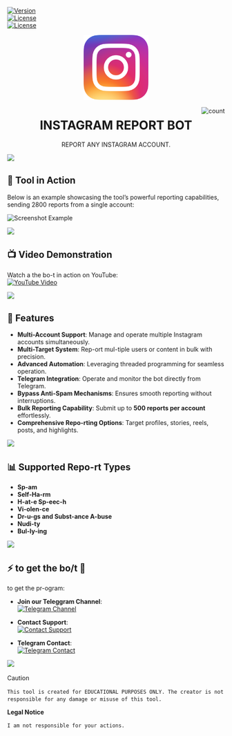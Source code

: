 [![Version](https://img.shields.io/badge/version-7.0-blue)]()  
[![License](https://img.shields.io/badge/root-abrzi-green)]()  
[![License](https://img.shields.io/badge/-⭐⭐⭐⭐-pink)]()

<p align="center"><img src="logo.png" width="150px" height="150px" alt="insta logo"></p>

<img align="right" alt="count" src="https://count.getloli.com/get/@:?theme=booru-mjg">
    
<h1 align="center">INSTAGRAM REPORT BOT</h1>



<p align="center">REPORT ANY INSTAGRAM ACCOUNT.</p>


<img src="https://user-images.githubusercontent.com/73097560/115834477-dbab4500-a447-11eb-908a-139a6edaec5c.gif">

## 📸 **Tool in Action**  

Below is an example showcasing the tool’s powerful reporting capabilities, sending 2800 reports from a single account:  

![Screenshot Example](https://files.catbox.moe/qqit9p.png)  

 

<img src="https://user-images.githubusercontent.com/73097560/115834477-dbab4500-a447-11eb-908a-139a6edaec5c.gif">

## 📺 **Video Demonstration**  

Watch a the bo-t in action on YouTube:  
[![YouTube Video](https://img.shields.io/badge/YouTube-Video-red?logo=youtube)](https://youtu.be/4inWwqisKEM?si=-tHbesm2d1FdfRjn)  

<img src="https://user-images.githubusercontent.com/73097560/115834477-dbab4500-a447-11eb-908a-139a6edaec5c.gif">

## 🌟 **Features**  

- **Multi-Account Support**: Manage and operate multiple Instagram accounts simultaneously.  
- **Multi-Target System**: Rep-ort mul-tiple users or content in bulk with precision.  
- **Advanced Automation**: Leveraging threaded programming for seamless operation.  
- **Telegram Integration**: Operate and monitor the bot directly from Telegram.  
- **Bypass Anti-Spam Mechanisms**: Ensures smooth reporting without interruptions.  
- **Bulk Reporting Capability**: Submit up to **500 reports per account** effortlessly.  
- **Comprehensive Repo-rting Options**: Target profiles, stories, reels, posts, and highlights.  

<img src="https://user-images.githubusercontent.com/73097560/115834477-dbab4500-a447-11eb-908a-139a6edaec5c.gif">



## 📊 **Supported Repo-rt Types**  

- **Sp-am**  
- **Self-Ha-rm**  
- **H-at-e Sp-eec-h**  
- **Vi-olen-ce**  
- **Dr-u-gs and Subst-ance A-buse**  
- **Nudi-ty**  
- **Bul-ly-ing**  


<img src="https://user-images.githubusercontent.com/73097560/115834477-dbab4500-a447-11eb-908a-139a6edaec5c.gif">

## ⚡ to get the bo/t 💸
to get the pr-ogram:

- **Join our Teleggram Channel**:  
  [![Telegram Channel](https://img.shields.io/badge/Telegram-Channel-blue)](https://tinyurl.com/33wsmpsk)

- **Contact Support**:  
  [![Contact Support](https://img.shields.io/badge/Contact-Support-green)](https://tinyurl.com/yn36n592)

- **Telegram Contact**:  
  [![Telegram Contact](https://img.shields.io/badge/Telegram-Contact-blue)](https://tinyurl.com/yn36n592)

<img src="https://user-images.githubusercontent.com/73097560/115834477-dbab4500-a447-11eb-908a-139a6edaec5c.gif">






> [!CAUTION]
> ```This tool is created for EDUCATIONAL PURPOSES ONLY. The creator is not responsible for any damage or misuse of this tool.```
> 

**Legal Notice**

```console
I am not responsible for your actions.
```
